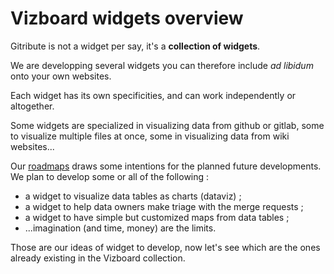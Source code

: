 
# Vizboard widgets overview

Gitribute is not a widget per say, it's a **collection of widgets**.

We are developping several widgets you can therefore include _ad libidum_ onto your own websites.

Each widget has its own specificities, and can work independently or altogether.

Some widgets are specialized in visualizing data from github or gitlab, some to visualize multiple files at once, some in visualizing data from wiki websites...

Our [roadmaps](/software) draws some intentions for the planned future developments. We plan to develop some or all of the following :

- a widget to visualize data tables as charts (dataviz) ;
- a widget to help data owners make triage with the merge requests ;
- a widget to have simple but customized maps from data tables ; 
- ...imagination (and time, money) are the limits.

Those are our ideas of widget to develop, now let's see which are the ones already existing in the Vizboard collection.
